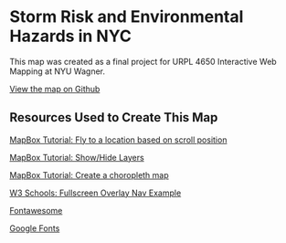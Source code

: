 # Storm Risk and Environmental Hazards in NYC

This map was created as a final project for URPL 4650 Interactive Web Mapping
at NYU Wagner.

[View the map on Github](https://cneidson.github.io/hazards)

## Resources Used to Create This Map

[MapBox Tutorial: Fly to a location based on scroll position](https://docs.mapbox.com/mapbox-gl-js/example/scroll-fly-to/)

[MapBox Tutorial: Show/Hide Layers](https://docs.mapbox.com/mapbox-gl-js/example/toggle-layers/)

[MapBox Tutorial: Create a choropleth map](https://docs.mapbox.com/studio-manual/examples/choropleth-map/)

[W3 Schools: Fullscreen Overlay Nav Example](https://www.w3schools.com/howto/tryit.asp?filename=tryhow_js_overlay)

[Fontawesome](https://fontawesome.com/)

[Google Fonts](https://fonts.google.com/)
